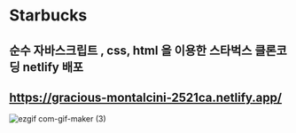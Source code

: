 # Starbucks

## 순수 자바스크립트 , css, html 을 이용한 스타벅스 클론코딩 netlify 배포
## https://gracious-montalcini-2521ca.netlify.app/ 

![ezgif com-gif-maker (3)](https://user-images.githubusercontent.com/101346918/181919776-dbe328d8-21bd-486b-93fd-6df6e2c016eb.gif)
